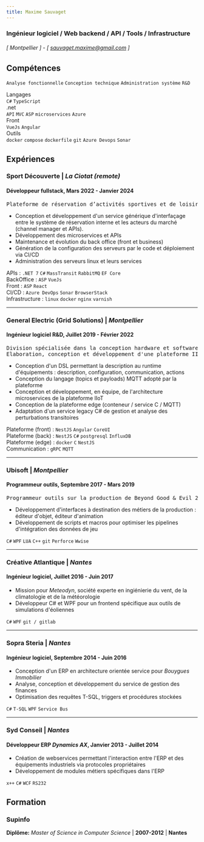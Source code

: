 ```yaml
---
title: Maxime Sauvaget
---
```

### Ingénieur logiciel / Web backend / API / Tools / Infrastructure
###### [ Montpellier ] - [ sauvaget.maxime@gmail.com ]

## Compétences
```Analyse fonctionnelle```
```Conception technique```
```Administration système```
```R&D```

Langages <br>
```C#``` ```TypeScript``` <br>
.net <br>
```API``` ```MVC``` ```ASP``` ```microservices``` ```Azure``` <br>
Front <br>
```VueJs``` ```Angular``` <br>
Outils <br>
```docker``` ```compose``` ```dockerfile```
```git``` ```Azure Devops``` ```Sonar```

## Expériences
### Sport Découverte | *La Ciotat (remote)*
#### Développeur fullstack, Mars 2022 - Janvier 2024
<pre>Plateforme de réservation d’activités sportives et de loisirs en ligne</pre>

- Conception et développement d'un service générique d'interfaçage entre le système de réservation interne et les acteurs du marché (channel manager et APIs).
- Développement des microservices et APIs
- Maintenance et évolution du back office (front et business)
- Génération de la configuration des serveurs par le code et déploiement via CI/CD
- Administration des serveurs linux et leurs services

APIs : ```.NET 7``` ```C#``` ```MassTransit``` ```RabbitMQ``` ```EF Core``` <br>
BackOffice : ```ASP``` ```VueJs``` <br>
Front : ```ASP``` ```React``` <br>
CI/CD : ```Azure DevOps``` ```Sonar``` ```BrowserStack``` <br>
Infrastructure : ```linux``` ```docker``` ```nginx``` ```varnish``` 

<hr>

### General Electric (Grid Solutions) | *Montpellier*
#### Ingénieur logiciel R&D, Juillet 2019 - Février 2022
<pre>Division spécialisée dans la conception hardware et software d'équipements liés à la distribution et transformation d'énergie. 
Elaboration, conception et développement d'une plateforme IIoT dédiée à ces équipements.</pre>

- Conception d'un DSL permettant la description au runtime d'équipements : description, configuration, communication, actions
- Conception du langage (topics et payloads) MQTT adopté par la plateforme
- Conception et développement, en équipe, de l'architecture microservices de la plateforme IIoT
- Conception de la plateforme edge (conteneur / service C / MQTT)
- Adaptation d'un service legacy C# de gestion et analyse des perturbations transitoires

Plateforme (front) : ```NestJS``` ```Angular``` ```CoreUI``` <br>
Plateforme (back) : ```NestJS``` ```C#``` ```postgresql``` ```InfluxDB```<br>
Plateforme (edge) : ```docker``` ```C``` ```NestJS```<br>
Communication : ```gRPC``` ```MQTT```<br>

<hr>

### Ubisoft | *Montpellier*
#### Programmeur outils, Septembre 2017 - Mars 2019
<pre>Programmeur outils sur la production de Beyond Good & Evil 2</pre>

- Développement d'interfaces à destination des métiers de la production : éditeur d'objet, éditeur d'animation
- Développement de scripts et macros pour optimiser les pipelines d'intégration des données de jeu

```C#``` ```WPF``` ```LUA``` ```C++``` ```git``` ```Perforce``` ```Wwise```

<hr>

### Créative Atlantique | *Nantes*
#### Ingénieur logiciel, Juillet 2016 - Juin 2017

- Mission pour *Meteodyn*, société experte en ingiénierie du vent, de la climatologie et de la météorologie
- Développeur C# et WPF pour un frontend spécifique aux outils de simulations d'éoliennes

```C#``` ```WPF``` ```git / gitlab```

<hr>

### Sopra Steria | *Nantes*
#### Ingénieur logiciel, Septembre 2014 - Juin 2016

- Conception d'un ERP en architecture orientée service pour *Bouygues Immobilier*
- Analyse, conception et développement du service de gestion des finances
- Optimisation des requêtes T-SQL, triggers et procédures stockées

```C#``` ```T-SQL``` ```WPF``` ```Service Bus```

<hr>

### Syd Conseil | *Nantes*
#### Développeur ERP *Dynamics AX*, Janvier 2013 - Juillet 2014

- Création de webservices permettant l'interaction entre l'ERP et des équipements industriels via protocoles propriétaires
- Développement de modules métiers spécifiques dans l'ERP

```x++``` ```C#``` ```WCF``` ```RS232```

## Formation
### Supinfo
**Diplôme:** *Master of Science in Computer Science* | **2007-2012** | **Nantes**
